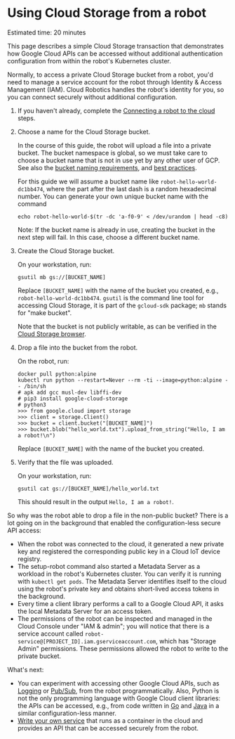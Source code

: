 # Using Cloud Storage from a robot

Estimated time: 20 minutes

This page describes a simple Cloud Storage transaction that demonstrates how Google Cloud APIs can be accessed without additional authentication configuration from within the robot's Kubernetes cluster.

Normally, to access a private Cloud Storage bucket from a robot, you'd need to manage a service account for the robot through Identity & Access Management (IAM). Cloud Robotics handles the robot's identity for you, so you can connect securely without additional configuration.

1. If you haven't already, complete the [Connecting a robot to the cloud](connecting-robot.md) steps.

1. Choose a name for the Cloud Storage bucket.

    In the course of this guide, the robot will upload a file into a private bucket. The bucket namespace is global, so we must take care to choose a bucket name that is not in use yet by any other user of GCP. See also the [bucket naming requirements](https://cloud.google.com/storage/docs/naming), and [best practices](https://cloud.google.com/storage/docs/best-practices#naming).

    For this guide we will assume a bucket name like `robot-hello-world-dc1bb474`, where the part after the last dash is a random hexadecimal number. You can generate your own unique bucket name with the command

    ```shell
    echo robot-hello-world-$(tr -dc 'a-f0-9' < /dev/urandom | head -c8)
    ```

    Note: If the bucket name is already in use, creating the bucket in the next step will fail. In this case, choose a different bucket name.

1. Create the Cloud Storage bucket.

    On your workstation, run:

    ```shell
    gsutil mb gs://[BUCKET_NAME]
    ```

    Replace `[BUCKET_NAME]` with the name of the bucket you created, e.g., `robot-hello-world-dc1bb474`.
    `gsutil` is the command line tool for accessing Cloud Storage, it is part of the `gcloud-sdk` package; `mb` stands for "make bucket".

    Note that the bucket is not publicly writable, as can be verified in the [Cloud Storage browser](https://console.cloud.google.com/storage/browser).

1. Drop a file into the bucket from the robot.

    On the robot, run:

    ```console
    docker pull python:alpine
    kubectl run python --restart=Never --rm -ti --image=python:alpine -- /bin/sh
    # apk add gcc musl-dev libffi-dev
    # pip3 install google-cloud-storage
    # python3
    >>> from google.cloud import storage
    >>> client = storage.Client()
    >>> bucket = client.bucket("[BUCKET_NAME]")
    >>> bucket.blob("hello_world.txt").upload_from_string("Hello, I am a robot!\n")
    ```

    Replace `[BUCKET_NAME]` with the name of the bucket you created.

1. Verify that the file was uploaded.

    On your workstation, run:

    ```shell
    gsutil cat gs://[BUCKET_NAME]/hello_world.txt
    ```

    This should result in the output `Hello, I am a robot!`.

So why was the robot able to drop a file in the non-public bucket? There is a lot going on in the background that enabled the configuration-less secure API access:

* When the robot was connected to the cloud, it generated a new private key and registered the corresponding public key in a Cloud IoT device registry.
* The setup-robot command also started a Metadata Server as a workload in the robot's Kubernetes cluster. You can verify it is running with `kubectl get pods`. The Metadata Server identifies itself to the cloud using the robot's private key and obtains short-lived access tokens in the background.
* Every time a client library performs a call to a Google Cloud API, it asks the local Metadata Server for an access token.
* The permissions of the robot can be inspected and managed in the Cloud Console under "IAM &amp; admin"; you will notice that there is a service account called `robot-service@[PROJECT_ID].iam.gserviceaccount.com`, which has "Storage Admin" permissions. These permissions allowed the robot to write to the private bucket.

What's next:

* You can experiment with accessing other Google Cloud APIs, such as [Logging](https://cloud.google.com/logging/docs/) or [Pub/Sub](https://cloud.google.com/pubsub/docs/), from the robot programmatically. Also, Python is not the only programming language with Google Cloud client libraries: the APIs can be accessed, e.g., from code written in [Go](https://cloud.google.com/storage/docs/reference/libraries#client-libraries-install-go) and [Java](https://cloud.google.com/storage/docs/reference/libraries#client-libraries-install-java) in a similar configuration-less manner.
* [Write your own service](deploying-service.md) that runs as a container in the cloud and provides an API that can be accessed securely from the robot.
